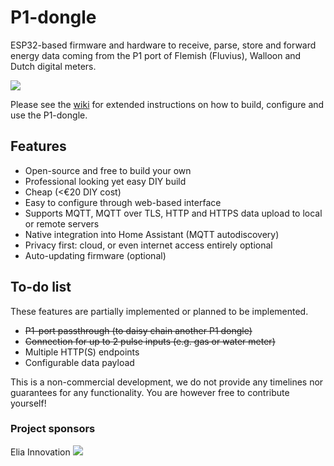# P1-dongle
ESP32-based firmware and hardware to receive, parse, store and forward energy data coming from the P1 port of Flemish (Fluvius), Walloon and Dutch digital meters.

![](https://github.com/plan-d-io/P1-dongle/wiki/images/P1dongles.jpg)

Please see the [wiki](https://github.com/plan-d-io/P1-dongle/wiki) for extended instructions on how to build, configure and use the P1-dongle.

## Features
- Open-source and free to build your own
- Professional looking yet easy DIY build
- Cheap (<€20 DIY cost)
- Easy to configure through web-based interface
- Supports MQTT, MQTT over TLS, HTTP and HTTPS data upload to local or remote servers
- Native integration into Home Assistant (MQTT autodiscovery)
- Privacy first: cloud, or even internet access entirely optional
- Auto-updating firmware (optional)

## To-do list
These features are partially implemented or planned to be implemented.
- ~~P1-port passthrough (to daisy chain another P1 dongle)~~
- ~~Connection for up to 2 pulse inputs (e.g. gas or water meter)~~
- Multiple HTTP(S) endpoints
- Configurable data payload

This is a non-commercial development, we do not provide any timelines nor guarantees for any functionality. You are however free to contribute yourself!

### Project sponsors
Elia Innovation
![](https://raw.githubusercontent.com/wiki/plan-d-io/P1-dongle/images/eliagroup.png)
